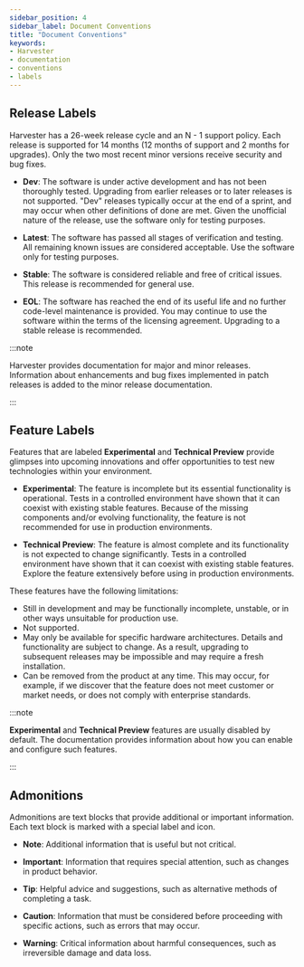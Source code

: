 ```yaml
---
sidebar_position: 4
sidebar_label: Document Conventions
title: "Document Conventions"
keywords:
- Harvester
- documentation
- conventions
- labels
---
```


<head>
  <link rel="canonical" href="https://docs.harvesterhci.io/v1.5/getting-started/document-conventions"/>
</head>

## Release Labels

Harvester has a 26-week release cycle and an N - 1 support policy. Each release is supported for 14 months (12 months of support and 2 months for upgrades). Only the two most recent minor versions receive security and bug fixes.

- **Dev**: The software is under active development and has not been thoroughly tested. Upgrading from earlier releases or to later releases is not supported. "Dev" releases typically occur at the end of a sprint, and may occur when other definitions of done are met. Given the unofficial nature of the release, use the software only for testing purposes.

- **Latest**: The software has passed all stages of verification and testing. All remaining known issues are considered acceptable. Use the software only for testing purposes.

- **Stable**: The software is considered reliable and free of critical issues. This release is recommended for general use.

- **EOL**: The software has reached the end of its useful life and no further code-level maintenance is provided. You may continue to use the software within the terms of the licensing agreement. Upgrading to a stable release is recommended.

:::note

Harvester provides documentation for major and minor releases. Information about enhancements and bug fixes implemented in patch releases is added to the minor release documentation.

:::

## Feature Labels

Features that are labeled **Experimental** and **Technical Preview** provide glimpses into upcoming innovations and offer opportunities to test new technologies within your environment.

- **Experimental**: The feature is incomplete but its essential functionality is operational. Tests in a controlled environment have shown that it can coexist with existing stable features. Because of the missing components and/or evolving functionality, the feature is not recommended for use in production environments.

- **Technical Preview**: The feature is almost complete and its functionality is not expected to change significantly. Tests in a controlled environment have shown that it can coexist with existing stable features. Explore the feature extensively before using in production environments.

These features have the following limitations:

- Still in development and may be functionally incomplete, unstable, or in other ways unsuitable for production use.
- Not supported.
- May only be available for specific hardware architectures. Details and functionality are subject to change. As a result, upgrading to subsequent releases may be impossible and may require a fresh installation.
- Can be removed from the product at any time. This may occur, for example, if we discover that the feature does not meet customer or market needs, or does not comply with enterprise standards.

:::note

**Experimental** and **Technical Preview** features are usually disabled by default. The documentation provides information about how you can enable and configure such features.

:::

## Admonitions

Admonitions are text blocks that provide additional or important information. Each text block is marked with a special label and icon.

- **Note**: Additional information that is useful but not critical.

- **Important**: Information that requires special attention, such as changes in product behavior.

- **Tip**: Helpful advice and suggestions, such as alternative methods of completing a task.

- **Caution**: Information that must be considered before proceeding with specific actions, such as errors that may occur.

- **Warning**: Critical information about harmful consequences, such as irreversible damage and data loss.